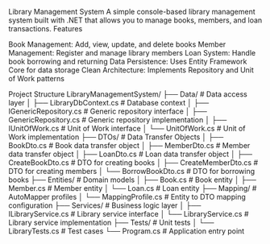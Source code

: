 Library Management System
A simple console-based library management system built with .NET that allows you to manage books, members, and loan transactions.
Features

Book Management: Add, view, update, and delete books
Member Management: Register and manage library members
Loan System: Handle book borrowing and returning
Data Persistence: Uses Entity Framework Core for data storage
Clean Architecture: Implements Repository and Unit of Work patterns

Project Structure
LibraryManagementSystem/
├── Data/                   # Data access layer
│   ├── LibraryDbContext.cs     # Database context
│   ├── IGenericRepository.cs   # Generic repository interface
│   ├── GenericRepository.cs    # Generic repository implementation
│   ├── IUnitOfWork.cs         # Unit of Work interface
│   └── UnitOfWork.cs          # Unit of Work implementation
├── DTOs/                   # Data Transfer Objects
│   ├── BookDto.cs             # Book data transfer object
│   ├── MemberDto.cs           # Member data transfer object
│   ├── LoanDto.cs             # Loan data transfer object
│   ├── CreateBookDto.cs       # DTO for creating books
│   ├── CreateMemberDto.cs     # DTO for creating members
│   └── BorrowBookDto.cs       # DTO for borrowing books
├── Entities/               # Domain models
│   ├── Book.cs                # Book entity
│   ├── Member.cs              # Member entity
│   └── Loan.cs                # Loan entity
├── Mapping/                # AutoMapper profiles
│   └── MappingProfile.cs      # Entity to DTO mapping configuration
├── Services/               # Business logic layer
│   ├── ILibraryService.cs     # Library service interface
│   └── LibraryService.cs      # Library service implementation
├── Tests/                  # Unit tests
│   └── LibraryTests.cs        # Test cases
└── Program.cs              # Application entry point